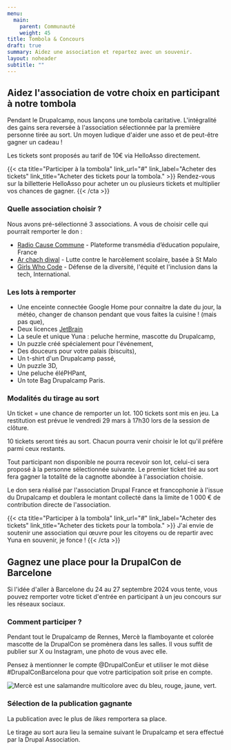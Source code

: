 ```yaml
---
menu:
  main:
    parent: Communauté
    weight: 45
title: Tombola & Concours
draft: true
summary: Aidez une association et repartez avec un souvenir.
layout: noheader
subtitle: ""
---
```

## Aidez l'association de votre choix en participant à notre tombola

Pendant le Drupalcamp, nous lançons une tombola caritative. L'intégralité des gains sera reversée à l'association sélectionnée par la première personne tirée au sort. Un moyen ludique d'aider une asso et de peut-être gagner un cadeau !

Les tickets sont proposés au tarif de 10€ via HelloAsso directement.


{{< cta
title="Participer à la tombola"
link_url="#"
link_label="Acheter des tickets"
link_title="Acheter des tickets pour la tombola." >}}
Rendez-vous sur la billetterie HelloAsso pour acheter un ou plusieurs tickets et multiplier vos chances de gagner.
{{< /cta >}}


### Quelle association choisir ?

Nous avons pré-sélectionné 3 associations. A vous de choisir celle qui pourrait remporter le don : 

* [Radio Cause Commune](https://cause-commune.fm/) - Plateforme transmédia d’éducation populaire, France
* [Ar chach diwal](https://www.facebook.com/profile.php?id=100065016510820&locale=fr_FR) - Lutte contre le harcèlement scolaire, basée à St Malo
* [Girls Who Code](https://girlswhocode.com/) - Défense de la diversité, l'équité et l'inclusion dans la tech, International.

### Les lots à remporter

* Une enceinte connectée Google Home pour connaitre la date du jour, la météo, changer de chanson pendant que vous faites la cuisine ! (mais pas que),
* Deux licences [JetBrain](https://www.jetbrains.com/fr-fr/)
* La seule et unique Yuna : peluche hermine, mascotte du Drupalcamp,
* Un puzzle créé spécialement pour l'événement,
* Des douceurs pour votre palais (biscuits),
* Un t-shirt d'un Drupalcamp passé,
* Un puzzle 3D,
* Une peluche éléPHPant,
* Un tote Bag Drupalcamp Paris.

### Modalités du tirage au sort

Un ticket = une chance de remporter un lot. 100 tickets sont mis en jeu. La restitution est prévue le vendredi 29 mars à 17h30 lors de la session de clôture.

10 tickets seront tirés au sort. Chacun pourra venir choisir le lot qu'il préfère parmi ceux restants.  

Tout participant non disponible ne pourra recevoir son lot, celui-ci sera proposé à la personne sélectionnée suivante.
Le premier ticket tiré au sort fera gagner la totalité de la cagnotte abondée à l'association choisie.

Le don sera réalisé par l'association Drupal France et francophonie à l'issue du Drupalcamp et doublera le montant collecté dans la limite de 1 000 € de contribution directe de l'association.

{{< cta
title="Participer à la tombola"
link_url="#"
link_label="Acheter des tickets"
link_title="Acheter des tickets pour la tombola." >}}
J'ai envie de soutenir une association qui œuvre pour les citoyens ou de repartir avec Yuna en souvenir, je fonce !
{{< /cta >}}

## Gagnez une place pour la DrupalCon de Barcelone

Si l'idée d'aller à Barcelone du 24 au 27 septembre 2024 vous tente, vous pouvez remporter votre ticket d'entrée en participant à un jeu concours sur les réseaux sociaux.

### Comment participer ?

Pendant tout le Drupalcamp de Rennes, Mercè la flamboyante et colorée mascotte de la DrupalCon se promènera dans les salles. Il vous suffit de publier sur X ou Instagram, une photo de vous avec elle.

Pensez à mentionner le compte @DrupalConEur et utiliser le mot dièse #DrupalConBarcelona pour que votre participation soit prise en compte.

![Mercè est une salamandre multicolore avec du bleu, rouge, jaune, vert.](/communaute/img.png "Mercè")

### Sélection de la publication gagnante

La publication avec le plus de *likes* remportera sa place. 

Le tirage au sort aura lieu la semaine suivant le Drupalcamp et sera effectué par la Drupal Association.
